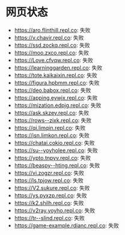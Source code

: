 # 网页状态
- https://aro.flinthill.repl.co: 失败
- https://v.chavir.repl.co: 失败
- https://ssd.zockq.repl.co: 失败
- https://moo.zxco.repl.co: 失败
- https://Love.cfvqw.repl.co: 失败
- https://learninggarden.repl.co: 失败
- https://tote.kaikaixin.repl.co: 失败
- https://figura.hpbmm.repl.co: 失败
- https://deo.babox.repl.co: 失败
- https://apping.eywjx.repl.co: 失败
- https://mization.edpjg.repl.co: 失败
- https://ask.skzey.repl.co: 失败
- https://rows--zixk.repl.co: 失败
- https://qi.limqin.repl.co: 失败
- https://jsn.limkon.repl.co: 失败
- https://chatai.cokio.repl.co: 失败
- https://su--yoyholee.repl.co: 失败
- https://ypto.tnpyv.repl.co: 失败
- https://beaspy--hting.repl.co: 失败
- https://vi.zogzr.repl.co: 失败
- https://ls.tpjow.repl.co: 失败
- https://V2.sukure.repl.co: 失败
- https://ys.pyxzp.repl.co: 失败
- https://k2.shilh.repl.co: 失败
- https://v2ray.yoyho.repl.co: 失败
- https://tr--slind.repl.co: 失败
- https://game-example.rdianc.repl.co: 失败
